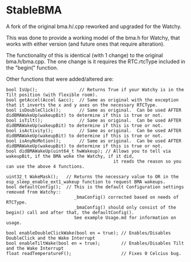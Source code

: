 # StableBMA
A fork of the original bma.h/.cpp reworked and upgraded for the Watchy.

This was done to provide a working model of the bma.h for Watchy, that works with either version (and future ones that require alteration).

The functionality of this is identical (with 1 change) to the original bma.h/bma.cpp.  The one change is it requires the RTC.rtcType included in the "begin(" function.

Other functions that were added/altered are:

```
bool IsUp();                // Returns True if your Watchy is in the Tilt position (with flexible room).
bool getAccel(Accel &acc);  // Same as original with the exception that it inverts the x and y axes on the necessary RTCType.
bool isDoubleClick();       // Same as original.  Can be used AFTER didBMAWakeUp(wakeupBit) to determine if this is true or not.
bool isTilt();              // Same as original.  Can be used AFTER didBMAWakeUp(wakeupBit) to determine if this is true or not.
bool isActivity();          // Same as original.  Can be used AFTER didBMAWakeUp(wakeupBit) to determine if this is true or not.
bool isAnyNoMotion();       // Same as original.  Can be used AFTER didBMAWakeUp(wakeupBit) to determine if this is true or not.
bool didBMAWakeUp(uint64_t hwWakeup); // Allows you to tell via wakeupBit, if the BMA woke the Watchy, if it did, 
                                         it reads the reason so you can use the above 4 functions.

uint32_t WakeMask();   // Returns the necessary value to OR in the esp_sleep_enable_ext1_wakeup function to request BMA wakeups.
bool defaultConfig();  // This is the default Configuration settings removed from Watchy::
                          _bmaConfig() corrected based on needs of RTCType.
                          _bmaConfig() should only consist of the begin() call and after that, the defaultConfig().
                          See example Usage.md for information on usage.

bool enableDoubleClickWake(bool en = true); // Enables/Disables DoubleClick and the Wake Interrupt
bool enableTiltWake(bool en = true);        // Enables/Disables Tilt and the Wake Interrupt
float readTemperatureF();                   // Fixes 0 Celcius bug.
```
